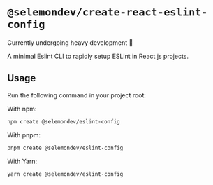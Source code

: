 # `@selemondev/create-react-eslint-config`

Currently undergoing heavy development 🚧

A minimal Eslint CLI to rapidly setup ESLint in React.js projects.

## Usage

Run the following command in your project root:

With npm:

```sh
npm create @selemondev/eslint-config
```

With pnpm:

```sh
pnpm create @selemondev/eslint-config
```

With Yarn:

```sh
yarn create @selemondev/eslint-config
```
